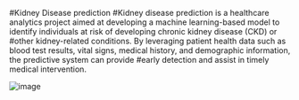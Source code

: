 #Kidney Disease prediction
#Kidney disease prediction is a healthcare analytics project aimed at developing a machine learning-based model to identify individuals at risk of developing chronic kidney disease (CKD) or #other kidney-related conditions. By leveraging patient health data such as blood test results, vital signs, medical history, and demographic information, the predictive system can provide #early detection and assist in timely medical intervention.

![image](https://github.com/user-attachments/assets/e6c5f220-6b6f-467a-b6a0-1f14ab6530b9)
